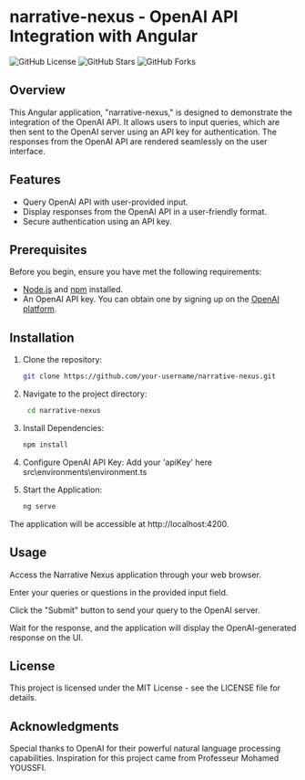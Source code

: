 # narrative-nexus - OpenAI API Integration with Angular

![GitHub License](https://img.shields.io/github/license/PSesharao/narrative-nexus)
![GitHub Stars](https://img.shields.io/github/stars/PSesharao/narrative-nexus)
![GitHub Forks](https://img.shields.io/github/forks/PSesharao/narrative-nexus)

## Overview

This Angular application, "narrative-nexus," is designed to demonstrate the integration of the OpenAI API. It allows users to input queries, which are then sent to the OpenAI server using an API key for authentication. The responses from the OpenAI API are rendered seamlessly on the user interface.

## Features

- Query OpenAI API with user-provided input.
- Display responses from the OpenAI API in a user-friendly format.
- Secure authentication using an API key.

## Prerequisites

Before you begin, ensure you have met the following requirements:

- [Node.js](https://nodejs.org/) and [npm](https://www.npmjs.com/) installed.
- An OpenAI API key. You can obtain one by signing up on the [OpenAI platform](https://platform.openai.com/account/api-keys).

## Installation

1. Clone the repository:

   ```bash
   git clone https://github.com/your-username/narrative-nexus.git

2. Navigate to the project directory:

   ```bash
    cd narrative-nexus

3. Install Dependencies:

   ```bash
   npm install

4. Configure OpenAI API Key:
Add your 'apiKey' here 
src\environments\environment.ts


5. Start the Application:

   ```bash
   ng serve


The application will be accessible at http://localhost:4200.

## Usage
Access the Narrative Nexus application through your web browser.

Enter your queries or questions in the provided input field.

Click the "Submit" button to send your query to the OpenAI server.

Wait for the response, and the application will display the OpenAI-generated response on the UI.


## License
This project is licensed under the MIT License - see the LICENSE file for details.

## Acknowledgments
Special thanks to OpenAI for their powerful natural language processing capabilities.
Inspiration for this project came from Professeur Mohamed YOUSSFI.